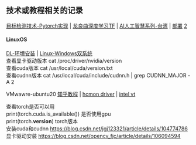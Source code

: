 
## 技术或教程相关的记录
[目标检测技术-Pytorch实现](https://xxx)  |   [龙良曲深度学习TF](https://www.youtube.com/watch?v=3fB6OyPW5LU&list=PLh7DRwYmUgh7swOvZUZ52LMeGDmjFH0nv)  |  [AI人工智慧系列-台湾](https://interactiveuandmetutorialsac.weebly.com/)  |  [部署](https://blog.csdn.net/u012328159/article/details/81101074) [2](https://blog.csdn.net/chongtong/article/details/96865687)  
####  LinuxOS 
[DL-环境安装](https://blog.csdn.net/u014754541/article/details/97108282?utm_medium=distribute.pc_relevant.none-task-blog-BlogCommendFromMachineLearnPai2-2.nonecase&depth_1-utm_source=distribute.pc_relevant.none-task-blog-BlogCommendFromMachineLearnPai2-2.nonecase)   |  [Linux-Windows双系统](https://blog.csdn.net/fesdgasdgasdg/article/details/54183577)  
查看显卡驱动版本 cat /proc/driver/nvidia/version  
查看cuda版本 cat  /usr/local/cuda/version.txt  
查看cudnn版本 cat /usr/local/cuda/include/cudnn.h | grep CUDNN_MAJOR -A 2  

VMwawre-ubuntu20 [知乎教程](https://zhuanlan.zhihu.com/p/442268322)  | [hcmon driver](http://www.noobyard.com/article/p-wtlfxuml-ew.html)  | [intel vt](https://blog.csdn.net/ABCAA1024/article/details/108468594)  



查看torch是否可以用  
print(torch.cuda.is_available())  是否使用gpu  
print(torch.__version__)  torch版本  
安装cuda和cudnn https://blog.csdn.net/jgj123321/article/details/104774786  
显卡驱动安装 https://blog.csdn.net/opencv_fjc/article/details/106094594  
